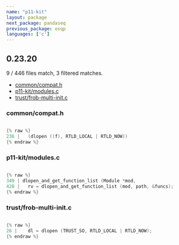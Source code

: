 ```yaml
---
name: "p11-kit"
layout: package
next_package: pandaseq
previous_package: osqp
languages: ['c']
---
```

## 0.23.20
9 / 446 files match, 3 filtered matches.

 - [common/compat.h](#commoncompath)
 - [p11-kit/modules.c](#p11-kitmodulesc)
 - [trust/frob-multi-init.c](#trustfrob-multi-initc)

### common/compat.h

```c

{% raw %}
236 | 	(dlopen ((f), RTLD_LOCAL | RTLD_NOW))
{% endraw %}

```
### p11-kit/modules.c

```c

{% raw %}
349 | dlopen_and_get_function_list (Module *mod,
428 | 	rv = dlopen_and_get_function_list (mod, path, &funcs);
{% endraw %}

```
### trust/frob-multi-init.c

```c

{% raw %}
26 | 	dl = dlopen (TRUST_SO, RTLD_LOCAL | RTLD_NOW);
{% endraw %}

```